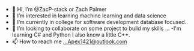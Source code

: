 - 👋 Hi, I’m @ZacP-stack or Zach Palmer
- 👀 I’m interested in learning machine learning and data science
- 🌱 I’m currently in college for software development database focused..
- 💞️ I’m looking to collaborate on some project to build my skills ...
-I'm learning C# and Python I also know a little C++. 
- 📫 How to reach me ...Apex1421@outlook.com

